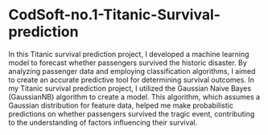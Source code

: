 # CodSoft-no.1-Titanic-Survival-prediction
In this Titanic survival prediction project, I developed a machine learning model to forecast whether passengers survived the historic disaster. By analyzing passenger data and employing classification algorithms, I aimed to create an accurate predictive tool for determining survival outcomes. 
In my Titanic survival prediction project, I utilized the Gaussian Naive Bayes (GaussianNB) algorithm to create a model. This algorithm, which assumes a Gaussian distribution for feature data, helped me make probabilistic predictions on whether passengers survived the tragic event, contributing to the understanding of factors influencing their survival.
